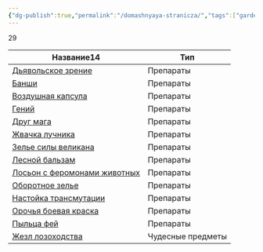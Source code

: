 ```yaml
---
{"dg-publish":true,"permalink":"/domashnyaya-stranicza/","tags":["gardenEntry"]}
---
```


<span><span>29</span></span>

<div><table class="dataview table-view-table"><thead class="table-view-thead"><tr class="table-view-tr-header"><th class="table-view-th"><span>Название</span><span class="dataview small-text">14</span></th><th class="table-view-th"><span>Тип</span></th></tr></thead><tbody class="table-view-tbody"><tr><td><span><a data-tooltip-position="top" aria-label="1 Предметы/Препараты/Дьявольское зрение.md" data-href="1 Предметы/Препараты/Дьявольское зрение.md" href="1 Предметы/Препараты/Дьявольское зрение.md" class="internal-link" target="_blank" rel="noopener">Дьявольское зрение</a></span></td><td><span>Препараты</span></td></tr><tr><td><span><a data-tooltip-position="top" aria-label="1 Предметы/Препараты/Банши.md" data-href="1 Предметы/Препараты/Банши.md" href="1 Предметы/Препараты/Банши.md" class="internal-link" target="_blank" rel="noopener">Банши</a></span></td><td><span>Препараты</span></td></tr><tr><td><span><a data-tooltip-position="top" aria-label="1 Предметы/Препараты/Воздушная капсула.md" data-href="1 Предметы/Препараты/Воздушная капсула.md" href="1 Предметы/Препараты/Воздушная капсула.md" class="internal-link" target="_blank" rel="noopener">Воздушная капсула</a></span></td><td><span>Препараты</span></td></tr><tr><td><span><a data-tooltip-position="top" aria-label="1 Предметы/Препараты/Гений.md" data-href="1 Предметы/Препараты/Гений.md" href="1 Предметы/Препараты/Гений.md" class="internal-link" target="_blank" rel="noopener">Гений</a></span></td><td><span>Препараты</span></td></tr><tr><td><span><a data-tooltip-position="top" aria-label="1 Предметы/Препараты/Друг мага.md" data-href="1 Предметы/Препараты/Друг мага.md" href="1 Предметы/Препараты/Друг мага.md" class="internal-link" target="_blank" rel="noopener">Друг мага</a></span></td><td><span>Препараты</span></td></tr><tr><td><span><a data-tooltip-position="top" aria-label="1 Предметы/Препараты/Жвачка лучника.md" data-href="1 Предметы/Препараты/Жвачка лучника.md" href="1 Предметы/Препараты/Жвачка лучника.md" class="internal-link" target="_blank" rel="noopener">Жвачка лучника</a></span></td><td><span>Препараты</span></td></tr><tr><td><span><a data-tooltip-position="top" aria-label="1 Предметы/Препараты/Зелье силы великана.md" data-href="1 Предметы/Препараты/Зелье силы великана.md" href="1 Предметы/Препараты/Зелье силы великана.md" class="internal-link" target="_blank" rel="noopener">Зелье силы великана</a></span></td><td><span>Препараты</span></td></tr><tr><td><span><a data-tooltip-position="top" aria-label="1 Предметы/Препараты/Лесной бальзам.md" data-href="1 Предметы/Препараты/Лесной бальзам.md" href="1 Предметы/Препараты/Лесной бальзам.md" class="internal-link" target="_blank" rel="noopener">Лесной бальзам</a></span></td><td><span>Препараты</span></td></tr><tr><td><span><a data-tooltip-position="top" aria-label="1 Предметы/Препараты/Лосьон с феромонами животных.md" data-href="1 Предметы/Препараты/Лосьон с феромонами животных.md" href="1 Предметы/Препараты/Лосьон с феромонами животных.md" class="internal-link" target="_blank" rel="noopener">Лосьон с феромонами животных</a></span></td><td><span>Препараты</span></td></tr><tr><td><span><a data-tooltip-position="top" aria-label="1 Предметы/Препараты/Оборотное зелье.md" data-href="1 Предметы/Препараты/Оборотное зелье.md" href="1 Предметы/Препараты/Оборотное зелье.md" class="internal-link" target="_blank" rel="noopener">Оборотное зелье</a></span></td><td><span>Препараты</span></td></tr><tr><td><span><a data-tooltip-position="top" aria-label="1 Предметы/Препараты/Настойка трансмутации.md" data-href="1 Предметы/Препараты/Настойка трансмутации.md" href="1 Предметы/Препараты/Настойка трансмутации.md" class="internal-link" target="_blank" rel="noopener">Настойка трансмутации</a></span></td><td><span>Препараты</span></td></tr><tr><td><span><a data-tooltip-position="top" aria-label="1 Предметы/Препараты/Орочья боевая краска.md" data-href="1 Предметы/Препараты/Орочья боевая краска.md" href="1 Предметы/Препараты/Орочья боевая краска.md" class="internal-link" target="_blank" rel="noopener">Орочья боевая краска</a></span></td><td><span>Препараты</span></td></tr><tr><td><span><a data-tooltip-position="top" aria-label="1 Предметы/Препараты/Пыльца фей.md" data-href="1 Предметы/Препараты/Пыльца фей.md" href="1 Предметы/Препараты/Пыльца фей.md" class="internal-link" target="_blank" rel="noopener">Пыльца фей</a></span></td><td><span>Препараты</span></td></tr><tr><td><span><a data-tooltip-position="top" aria-label="1 Предметы/Чудесные предметы/Жезл лозоходства.md" data-href="1 Предметы/Чудесные предметы/Жезл лозоходства.md" href="1 Предметы/Чудесные предметы/Жезл лозоходства.md" class="internal-link" target="_blank" rel="noopener">Жезл лозоходства</a></span></td><td><span>Чудесные предметы</span></td></tr></tbody></table></div>